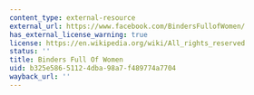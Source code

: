 ```yaml
---
content_type: external-resource
external_url: https://www.facebook.com/BindersFullofWomen/
has_external_license_warning: true
license: https://en.wikipedia.org/wiki/All_rights_reserved
status: ''
title: Binders Full Of Women
uid: b325e586-5112-4dba-98a7-f489774a7704
wayback_url: ''
---
```

